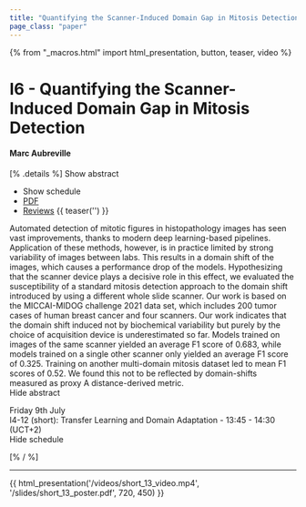 ```yaml
---
title: "Quantifying the Scanner-Induced Domain Gap in Mitosis Detection"
page_class: "paper"
---
```


{% from "_macros.html" import html_presentation, button, teaser, video %}

# I6 - Quantifying the Scanner-Induced Domain Gap in Mitosis Detection

#### Marc Aubreville

[% .details %]
<a class="toggle_visibility" data-selector=".abstract" data-level="3">Show abstract</a>
- <a class="toggle_visibility" data-selector=".schedule" data-level="3">Show schedule</a>
- <a href="https://openreview.net/pdf?id=OcATYbGIxv4">PDF</a>
- <a href="https://openreview.net/forum?id=OcATYbGIxv4">Reviews</a>
{{ teaser('') }}

<p>
    <span class="abstract">
        Automated detection of mitotic figures in histopathology images has seen vast improvements, thanks to modern deep learning-based pipelines. Application of these methods, however, is in practice limited by strong variability of images between labs. This results in a domain shift of the images, which causes a performance drop of the models. Hypothesizing that the scanner device plays a decisive role in this effect, we evaluated the susceptibility of a standard mitosis detection approach to the domain shift introduced by using a different whole slide scanner. Our work is based on the MICCAI-MIDOG challenge 2021 data set, which includes 200 tumor cases of human breast cancer and four scanners.  Our work indicates that the domain shift induced not by biochemical variability but purely by the choice of acquisition device is underestimated so far. Models trained on images of the same scanner yielded an average F1 score of 0.683, while models trained on a single other scanner only yielded an average F1 score of 0.325. Training on another multi-domain mitosis dataset led to mean F1 scores of 0.52. We found this not to be reflected by domain-shifts measured as proxy A distance-derived metric.
        <br>
        <span class="actions"><a class="toggle_visibility" data-level="2">Hide abstract</a></span>
    </span>
</p>

<p>
    <span class="schedule">
         Friday 9th July<br>I4-12 (short): Transfer Learning and Domain Adaptation - 13:45 - 14:30 (UCT+2)
        <br>
        <span class="actions"><a class="toggle_visibility" data-level="2">Hide schedule</a></span>
    </span>
</p>

[% / %]


---

{{ html_presentation('/videos/short_13_video.mp4', '/slides/short_13_poster.pdf', 720, 450) }}
